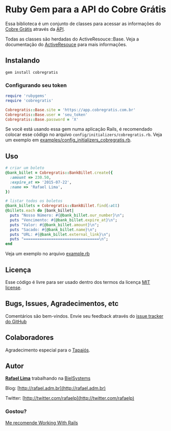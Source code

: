 # Ruby Gem para a API do Cobre Grátis

Essa biblioteca é um conjunto de classes para acessar as informações do [Cobre Grátis](http://cobregratis.com.br) através da [API](https://github.com/BielSystems/cobregratis-api).

Todas as classes são herdadas do ActiveResouce::Base. Veja a documentação do [ActiveResouce](http://api.rubyonrails.org/classes/ActiveResource/Base.html) para mais informações.

## Instalando

    gem install cobregratis

### Configurando seu token

```ruby
require 'rubygems'
require 'cobregratis'

Cobregratis::Base.site = 'https://app.cobregratis.com.br'
Cobregratis::Base.user = 'seu_token'
Cobregratis::Base.password = 'X'
```

Se você está usando essa gem numa aplicação Rails, é recomendado colocar esse código no arquivo `config/initializers/cobregratis.rb`. Veja um exemplo em [examples/config_initializers_cobregratis.rb](https://github.com/BielSystems/cobregratis-ruby/blob/master/examples/config_initializers_cobregratis.rb).

## Uso

```ruby
# criar um boleto
@bank_billet = Cobregratis::BankBillet.create({
  :amount => 230.50,
  :expire_at => '2015-07-22',
  :name => 'Rafael Lima',
})

# listar todos os boletos
@bank_billets = Cobregratis::BankBillet.find(:all)
@billets.each do |bank_billet|
  puts "Nosso Número: #{@bank_billet.our_number}\n";
  puts "Vencimento: #{@bank_billet.expire_at}\n";
  puts "Valor: #{@bank_billet.amount}\n";
  puts "Sacado: #{@bank_billet.name}\n";
  puts "URL: #{@bank_billet.external_link}\n";
  puts "=================================\n";
end
```

Veja um exemplo no arquivo [example.rb](https://github.com/BielSystems/cobregratis-ruby/blob/master/examples/example.rb)

## Licença

Esse código é livre para ser usado dentro dos termos da licença [MIT license](http://www.opensource.org/licenses/mit-license.php).

## Bugs, Issues, Agradecimentos, etc

Comentários são bem-vindos. Envie seu feedback através do [issue tracker do GitHub](http://github.com/BielSystems/cobregratis-ruby/issues)

## Colaboradores

Agradecimento especial para o [Tapajós](http://github.com/tapajos).

## Autor

[**Rafael Lima**](http://github.com/rafaelp) trabalhando na [BielSystems](http://bielsystems.com.br)

Blog: [http://rafael.adm.br](http://rafael.adm.br)

Twitter: [http://twitter.com/rafaelp](http://twitter.com/rafaelp)

### Gostou?

[Me recomende Working With Rails](http://workingwithrails.com/recommendation/new/person/14248-rafael-lima)